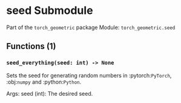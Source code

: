 # seed Submodule

Part of the `torch_geometric` package
Module: `torch_geometric.seed`

## Functions (1)

### `seed_everything(seed: int) -> None`

Sets the seed for generating random numbers in :pytorch:`PyTorch`,
:obj:`numpy` and :python:`Python`.

Args:
    seed (int): The desired seed.
